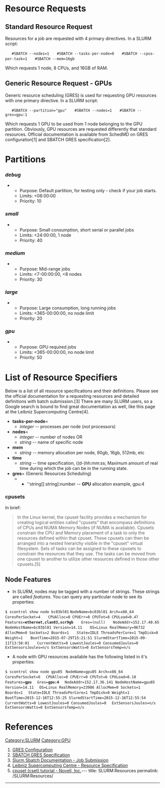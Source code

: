 # Resource Requests

## Standard Resource Request

Resources for a job are requested with 4 primary directives. In a SLURM
script:

`   #SBATCH --nodes=1`
`   #SBATCH --tasks-per-node=8`
`   #SBATCH --cpus-per-task=1`
`   #SBATCH --mem=16gb`

Which requests 1 node, 8 CPUs, and 16GB of RAM.

## Generic Resource Request - GPUs

Generic resource scheduling (GRES) is used for requesting GPU resources
with one primary directive. In a SLURM script:

`   #SBATCH --partition="gpu"`
`   #SBATCH --nodes=1`
`   #SBATCH --gres=gpu:1`

Which requests 1 GPU to be used from 1 node belonging to the GPU
partition. Obviously, GPU resources are requested differently that
standard resources. Official documentation is available from SchedMD on
GRES configuration\[1\] and SBATCH GRES specification\[2\].

# Partitions

### *debug*

  -   - Purpose: Default partition, for testing only - check if your job
        starts.
      - Limits: \<06:00:00
      - Priority: 10

### *small*

  -   - Purpose: Small consumption, short serial or parallel jobs
      - Limits: \<24:00:00, 1 node
      - Priority: 40

### *medium*

  -   - Purpose: Mid-range jobs
      - Limits: \<7-00:00:00, \<8 nodes
      - Priority: 30

### *large*

  -   - Purpose: Large consumption, long running jobs
      - Limits: \<365-00:00:00, no node limit
      - Priority: 20

### *gpu*

  -   - Purpose: GPU required jobs
      - Limits: \<365-00:00:00, no node limit
      - Priority: 50

# List of Resource Specifiers

Below is a list of all resource specifications and their definitions.
Please see the official documentation for a requesting resources and
detailed definitions with batch submission.\[3\] There are many SLURM
users, so a Google search is bound to find great documentation as well,
like this page at the Leibniz Supercomputing Centre\[4\].

  - **tasks-per-node**=
      - *integer* -- processes per node (*not* processors)
  - **nodes**=
      - *integer* -- number of nodes OR
      - *string* -- name of specific node
  - **mem**
      - *string* -- memory allocation per node, 90gb, 16gb, 512mb, etc
  - **time**
      - *string* -- time specification, ((d-)hh:mm:ss; Maximum amount of
        real time during which the job can be in the running state.
  - **gres**= (Generic Resources Scheduling)
      -   - ''string\[\[:string\]:number -- **GPU** allocation example,
            gpu:4

### cpusets

In brief:

> In the Linux kernel, the cpuset facility provides a mechanism for
> creating logical entities called "cpusets" that encompass definitions
> of CPUs and NUMA Memory Nodes (if NUMA is available). Cpusets
> constrain the CPU and Memory placement of a task to only the resources
> defined within that cpuset. These cpusets can then be arranged into a
> nested hierarchy visible in the "cpuset" virtual filesystem. Sets of
> tasks can be assigned to these cpusets to constrain the resources that
> they use. The tasks can be moved from one cpuset to another to utilize
> other resources defined in those other cpusets.\[5\]

## Node Features

  - In SLURM, nodes may be tagged with a number of strings. These
    strings are called *features*. You can query any particular node to
    see its
properties:

`$ scontrol show node bc03bl01`
`NodeName=bc03bl01 Arch=x86_64 CoresPerSocket=4`
`   CPUAlloc=0 CPUErr=0 CPUTot=8 CPULoad=0.47 Features=`**`ethernet,clan03,scr9gb`**
`   Gres=(null)`
`   NodeAddr=152.17.40.65 NodeHostName=bc03bl01 Version=14.11`
`   OS=Linux RealMemory=96732 AllocMem=0 Sockets=2 Boards=1`
`   State=IDLE ThreadsPerCore=1 TmpDisk=0 Weight=1`
`   BootTime=2015-07-29T15:21:51 SlurmdStartTime=2015-09-11T13:58:01`
`   CurrentWatts=0 LowestJoules=0 ConsumedJoules=0`
`   ExtSensorsJoules=n/s ExtSensorsWatts=0 ExtSensorsTemp=n/s`

  - A node with GPU resources available has the following listed in it's
    properties:

`$ scontrol show node gpu05 `
`NodeName=gpu05 Arch=x86_64 CoresPerSocket=6`
`  CPUAlloc=0 CPUErr=0 CPUTot=6 CPULoad=0.10 Features=`**`gpu`**
`  Gres=`**`gpu:4`**
`  NodeAddr=152.17.36.141 NodeHostName=gpu05 Version=14.11`
`  OS=Linux RealMemory=23986 AllocMem=0 Sockets=1 Boards=1`
`  State=IDLE ThreadsPerCore=1 TmpDisk=0 Weight=1`
`  BootTime=2015-12-16T12:55:25 SlurmdStartTime=2015-12-16T12:55:54`
`  CurrentWatts=0 LowestJoules=0 ConsumedJoules=0`
`  ExtSensorsJoules=n/s ExtSensorsWatts=0 ExtSensorsTemp=n/s`

# References

<references/>

[Category:SLURM](Category:SLURM "wikilink")
[Category:GPU](Category:GPU "wikilink")

1.  [GRES Configuration](http://slurm.schedmd.com/gres.html)
2.  [SBATCH GRES
    Specification](http://slurm.schedmd.com/sbatch.html#OPT_gres)
3.  [Slurm Sbatch Documentation - Job
    Submission](http://slurm.schedmd.com/sbatch.html)
4.  [Leibniz Supercomputing Centre - Resource
    Specification](https://www.lrz.de/services/compute/linux-cluster/batch_parallel/specifications/)
5.  [cpuset (cset) tutorial - Novell,
    Inc.](https://www.suse.com/documentation/slerte_11/slerte_tutorial/data/slerte_tutorial.html)---
title: SLURM:Resources
permalink: /SLURM:Resources/
---

